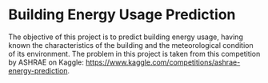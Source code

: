 # Building Energy Usage Prediction
The objective of this project is to predict building energy usage, having known the characteristics of the building and the meteorological condition of its environment.
The problem in this project is taken from this competition by ASHRAE on Kaggle: https://www.kaggle.com/competitions/ashrae-energy-prediction.
